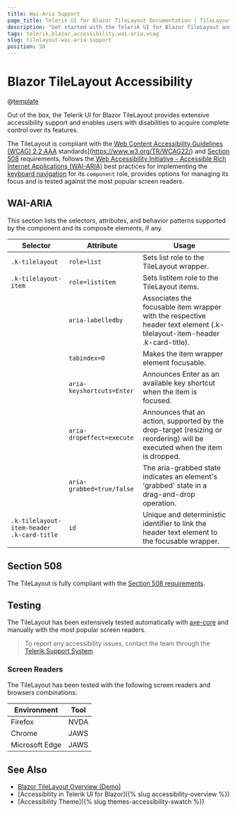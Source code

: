 ```yaml
---
title: Wai-Aria Support
page_title: Telerik UI for Blazor TileLayout Documentation | TileLayout  Accessibility
description: "Get started with the Telerik UI for Blazor TileLayout and learn about its accessibility support for WAI-ARIA, Section 508, and WCAG 2.1."
tags: telerik,blazor,accessibility,wai-aria,wcag
slug: tilelayout-wai-aria-support 
position: 50 
---
```


# Blazor TileLayout Accessibility

@[template](/_contentTemplates/common/parameters-table-styles.md#table-layout)



Out of the box, the Telerik UI for Blazor TileLayout provides extensive accessibility support and enables users with disabilities to acquire complete control over its features.


The TileLayout is compliant with the [Web Content Accessibility Guidelines (WCAG) 2.2  AAA](https://www.w3.org/TR/WCAG22/) standards](https://www.w3.org/TR/WCAG22/) and [Section 508](http://www.section508.gov/) requirements, follows the [Web Accessibility Initiative - Accessible Rich Internet Applications (WAI-ARIA)](https://www.w3.org/WAI/ARIA/apg/) best practices for implementing the [keyboard navigation](#keyboard-navigation) for its `component` role, provides options for managing its focus and is tested against the most popular screen readers.

## WAI-ARIA


This section lists the selectors, attributes, and behavior patterns supported by the component and its composite elements, if any.

| Selector | Attribute | Usage |
| -------- | --------- | ----- |
| `.k-tilelayout` | `role=list` | Sets list role to the TileLayout wrapper. |
| `.k-tilelayout-item` | `role=listitem` | Sets listitem role to the TileLayout items. |
|  | `aria-labelledby` | Associates the focusable item wrapper with the respective header text element (.k-tilelayout-item-header .k-card-title). |
|  | `tabindex=0` | Makes the item wrapper element focusable. |
|  | `aria-keyshortcuts=Enter` | Announces Enter as an available key shortcut when the item is focused. |
|  | `aria-dropeffect=execute` | Announces that an action, supported by the drop-target (resizing or reordering) will be executed when the item is dropped. |
|  | `aria-grabbed=true/false` | The aria-grabbed state indicates an element's 'grabbed' state in a drag-and-drop operation. |
| `.k-tilelayout-item-header .k-card-title` | `id` | Unique and deterministic identifier to link the header text element to the focusable wrapper. |

## Section 508


The TileLayout is fully compliant with the [Section 508 requirements](http://www.section508.gov/).

## Testing


The TileLayout has been extensively tested automatically with [axe-core](https://github.com/dequelabs/axe-core) and manually with the most popular screen readers.

> To report any accessibility issues, contact the team through the [Telerik Support System](https://www.telerik.com/account/support-center).

### Screen Readers


The TileLayout has been tested with the following screen readers and browsers combinations:

| Environment | Tool |
| ----------- | ---- |
| Firefox | NVDA |
| Chrome | JAWS |
| Microsoft Edge | JAWS |



## See Also

* [Blazor TileLayout Overview (Demo)](https://demos.telerik.com/blazor-ui/tilelayout/overview)
* [Accessibility in Telerik UI for Blazor]({% slug accessibility-overview %})
* [Accessibility Theme]({% slug themes-accessibility-swatch %})